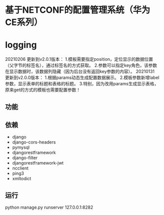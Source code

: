 # 基于NETCONF的配置管理系统（华为CE系列）
# logging
20210206 更新到v2.0.1版本：
    1.模板需要指定position，定位显示的数据位置（父字节的标签名），通过标签名的方式获取。
    2.参数可以指定key角色，该参数在显示数据时，该数据列隐藏（因为后台没有返回key参数的内容）。
20210131 更新到v2.0.0版本：
    1.根据params动态生成配置数据展示。
    2.模板参数新增label参数，显示表单的标题和表格的标题。
    3.特别，因为改用params生成显示表格，原来get的方式的模板也需要配置参数！

## 功能

## 依赖
* django
* django-cors-headers
* pymysql
* djangorestframework
* django-filter
* djangorestframework-jwt
* ncclient
* ping3
* xmltodict

## 运行
python manage.py runserver 127.0.0.1:8282
